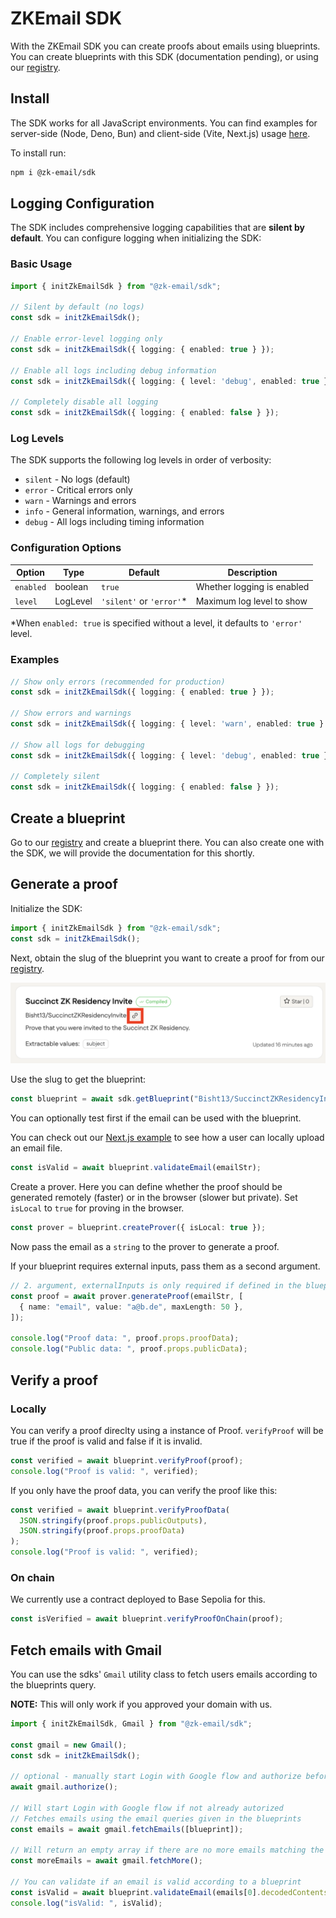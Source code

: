 # ZKEmail SDK

With the ZKEmail SDK you can create proofs about emails using blueprints. You can create blueprints with this
SDK (documentation pending), or using our [registry](https://registry.zk.email).

## Install

The SDK works for all JavaScript environments. You can find
examples for server-side (Node, Deno, Bun) and client-side (Vite, Next.js) usage [here](https://github.com/zkemail/sdk-ts-demo).

To install run:

```bash
npm i @zk-email/sdk
```

## Logging Configuration

The SDK includes comprehensive logging capabilities that are **silent by default**. You can configure logging when initializing the SDK:

### Basic Usage

```ts
import { initZkEmailSdk } from "@zk-email/sdk";

// Silent by default (no logs)
const sdk = initZkEmailSdk();

// Enable error-level logging only
const sdk = initZkEmailSdk({ logging: { enabled: true } });

// Enable all logs including debug information
const sdk = initZkEmailSdk({ logging: { level: 'debug', enabled: true } });

// Completely disable all logging
const sdk = initZkEmailSdk({ logging: { enabled: false } });
```

### Log Levels

The SDK supports the following log levels in order of verbosity:

- `silent` - No logs (default)
- `error` - Critical errors only
- `warn` - Warnings and errors
- `info` - General information, warnings, and errors
- `debug` - All logs including timing information

### Configuration Options

| Option | Type | Default | Description |
|--------|------|---------|-------------|
| `enabled` | boolean | `true` | Whether logging is enabled |
| `level` | LogLevel | `'silent'` or `'error'`* | Maximum log level to show |

*When `enabled: true` is specified without a level, it defaults to `'error'` level.

### Examples

```ts
// Show only errors (recommended for production)
const sdk = initZkEmailSdk({ logging: { enabled: true } });

// Show errors and warnings
const sdk = initZkEmailSdk({ logging: { level: 'warn', enabled: true } });

// Show all logs for debugging
const sdk = initZkEmailSdk({ logging: { level: 'debug', enabled: true } });

// Completely silent
const sdk = initZkEmailSdk({ logging: { enabled: false } });
```

## Create a blueprint

Go to our [registry](https://registry.zk.email) and create a blueprint there. You can also create one with the SDK,
we will provide the documentation for this shortly.

## Generate a proof

Initialize the SDK:

```ts
import { initZkEmailSdk } from "@zk-email/sdk";
const sdk = initZkEmailSdk();
```

Next, obtain the slug of the blueprint you want to create a proof for from our [registry](https://registry.zk.email).

![Copy Slug](https://raw.githubusercontent.com/zkemail/zk-email-sdk-js/main/assets/copy_slug.png)

Use the slug to get the blueprint:

```ts
const blueprint = await sdk.getBlueprint("Bisht13/SuccinctZKResidencyInvite@v2");
```

You can optionally test first if the email can be used with the blueprint.

You can check out our [Next.js example](https://github.com/zkemail/sdk-ts-demo/tree/main/nextjs) to see how
a user can locally upload an email file.

```ts
const isValid = await blueprint.validateEmail(emailStr);
```

Create a prover. Here you can define whether the proof should be generated remotely (faster)
or in the browser (slower but private).
Set `isLocal` to `true` for proving in the browser.

```ts
const prover = blueprint.createProver({ isLocal: true });
```

Now pass the email as a `string` to the prover to generate a proof.

If your blueprint requires external inputs, pass them as a second argument.

```ts
// 2. argument, externalInputs is only required if defined in the blueprint
const proof = await prover.generateProof(emailStr, [
  { name: "email", value: "a@b.de", maxLength: 50 },
]);

console.log("Proof data: ", proof.props.proofData);
console.log("Public data: ", proof.props.publicData);
```

## Verify a proof

### Locally

You can verify a proof direclty using a instance of Proof.
`verifyProof` will be true if the proof is valid and false if it is invalid.

```ts
const verified = await blueprint.verifyProof(proof);
console.log("Proof is valid: ", verified);
```

If you only have the proof data, you can verify the proof like this:

```ts
const verified = await blueprint.verifyProofData(
  JSON.stringify(proof.props.publicOutputs),
  JSON.stringify(proof.props.proofData)
);
console.log("Proof is valid: ", verified);
```

### On chain

We currently use a contract deployed to Base Sepolia for this.

```ts
const isVerified = await blueprint.verifyProofOnChain(proof);
```

## Fetch emails with Gmail

You can use the sdks' `Gmail` utility class to fetch users emails according to the blueprints query.

**NOTE:** This will only work if you approved your domain with us.

```ts
import { initZkEmailSdk, Gmail } from "@zk-email/sdk";

const gmail = new Gmail();
const sdk = initZkEmailSdk();

// optional - manually start Login with Google flow and authorize before fetching emails
await gmail.authorize();

// Will start Login with Google flow if not already autorized
// Fetches emails using the email queries given in the blueprints
const emails = await gmail.fetchEmails([blueprint]);

// Will return an empty array if there are no more emails matching the blueprints query
const moreEmails = await gmail.fetchMore();

// You can validate if an email is valid according to a blueprint
const isValid = await blueprint.validateEmail(emails[0].decodedContents);
console.log("isValid: ", isValid);
```
